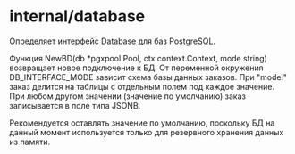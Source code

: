 # internal/database

Определяет интерфейс Database для баз PostgreSQL. 

Функция NewBD(db *pgxpool.Pool, ctx context.Context, mode string) возвращает новое подключение к БД. От переменной окружения DB_INTERFACE_MODE зависит схема базы данных заказов. При "model" заказ делится на таблицы с отдельным полем под каждое значение. При любом другом значении (значение по умолчанию) заказ записывается в поле типа JSONB.

Рекомендуется оставлять значение по умолчанию, поскольку БД на данный момент используется только для резервного хранения данных из памяти.

